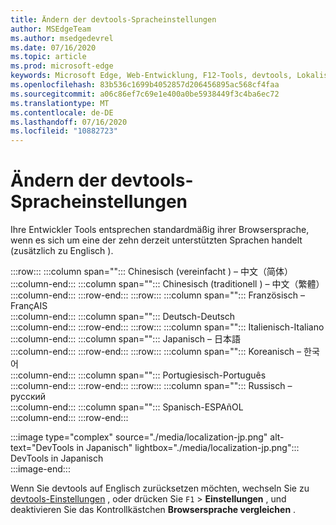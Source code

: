 ```yaml
---
title: Ändern der devtools-Spracheinstellungen
author: MSEdgeTeam
ms.author: msedgedevrel
ms.date: 07/16/2020
ms.topic: article
ms.prod: microsoft-edge
keywords: Microsoft Edge, Web-Entwicklung, F12-Tools, devtools, Lokalisierung, Loc, Sprache
ms.openlocfilehash: 83b536c1699b4052857d206456895ac568cf4faa
ms.sourcegitcommit: a06c86ef7c69e1e400a0be5938449f3c4ba6ec72
ms.translationtype: MT
ms.contentlocale: de-DE
ms.lasthandoff: 07/16/2020
ms.locfileid: "10882723"
---
```

# Ändern der devtools-Spracheinstellungen  

Ihre Entwickler Tools entsprechen standardmäßig ihrer Browsersprache, wenn es sich um eine der zehn derzeit unterstützten Sprachen handelt (zusätzlich zu Englisch \).  

:::row:::
   :::column span="":::
      Chinesisch (vereinfacht \) –  &#20013;&#25991;&#65288;&#31616;&#20307;&#65289;  
   :::column-end:::
   :::column span="":::
      Chinesisch (traditionell \) –  &#20013;&#25991;&#65288;&#32321;&#39636;&#65289;  
   :::column-end:::
:::row-end:::
:::row:::
   :::column span="":::
      Französisch – Fran&#231;AIS  
   :::column-end:::
   :::column span="":::
      Deutsch-Deutsch  
   :::column-end:::
:::row-end:::
:::row:::
   :::column span="":::
      Italienisch-Italiano  
   :::column-end:::
   :::column span="":::
      Japanisch –  &#26085;&#26412;&#35486;  
   :::column-end:::
:::row-end:::
:::row:::
   :::column span="":::
      Koreanisch –  &#54620;&#44397;&#50612;  
   :::column-end:::
   :::column span="":::
      Portugiesisch-Portugu&#234;s  
   :::column-end:::
:::row-end:::
:::row:::
   :::column span="":::
      Russisch –  &#1088;&#1091;&#1089;&#1089;&#1082;&#1080;&#1081;  
   :::column-end:::
   :::column span="":::
      Spanisch-ESPA&#241;OL  
   :::column-end:::
:::row-end:::  

:::image type="complex" source="./media/localization-jp.png" alt-text="DevTools in Japanisch" lightbox="./media/localization-jp.png":::
   DevTools in Japanisch  
:::image-end:::  

Wenn Sie devtools auf Englisch zurücksetzen möchten, wechseln Sie zu [devtools-Einstellungen][DevtoolschromiumCustomizeIndexSettings] , oder drücken Sie `F1`  >  **Einstellungen** , und deaktivieren Sie das Kontrollkästchen **Browsersprache vergleichen** .  

<!-- links -->  

[DevtoolschromiumCustomizeIndexSettings]: ./index.md#settings "Einstellungen – anpassen von Microsoft Edge devtools | Microsoft docs"  
